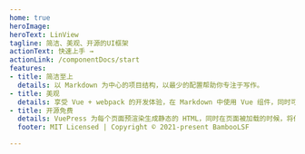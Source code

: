 ```yaml
---
home: true
heroImage:
heroText: LinView
tagline: 简洁、美观、开源的UI框架
actionText: 快速上手 →
actionLink: /componentDocs/start
features:
- title: 简洁至上
  details: 以 Markdown 为中心的项目结构，以最少的配置帮助你专注于写作。
- title: 美观
  details: 享受 Vue + webpack 的开发体验，在 Markdown 中使用 Vue 组件，同时可以使用 Vue 来开发自定义主题。
- title: 开源免费
  details: VuePress 为每个页面预渲染生成静态的 HTML，同时在页面被加载的时候，将作为 SPA 运行。
  footer: MIT Licensed | Copyright © 2021-present BambooLSF

---
```



